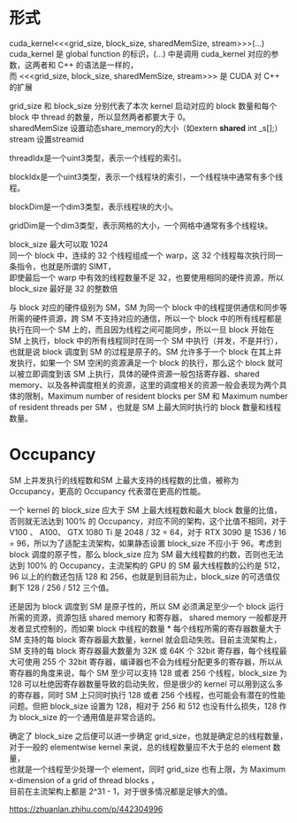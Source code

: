 # 形式 #  
  cuda_kernel<<<grid_size, block_size, sharedMemSize, stream>>>(...)  
cuda_kernel 是 global function 的标识，(...) 中是调用 cuda_kernel 对应的参数，这两者和 C++ 的语法是一样的，  
而 <<<grid_size, block_size, sharedMemSize, stream>>> 是 CUDA 对 C++ 的扩展    

grid_size 和 block_size 分别代表了本次 kernel 启动对应的 block 数量和每个 block 中 thread 的数量，所以显然两者都要大于 0。   
sharedMemSize 设置动态share_memory的大小（如extern __shared__ int _s[];）  
stream 设置streamid  

threadIdx是一个uint3类型，表示一个线程的索引。

blockIdx是一个uint3类型，表示一个线程块的索引，一个线程块中通常有多个线程。

blockDim是一个dim3类型，表示线程块的大小。

gridDim是一个dim3类型，表示网格的大小，一个网格中通常有多个线程块。  



block_size 最大可以取 1024  
同一个 block 中，连续的 32 个线程组成一个 warp，这 32 个线程每次执行同一条指令，也就是所谓的 SIMT，  
即使最后一个 warp 中有效的线程数量不足 32，也要使用相同的硬件资源，所以 block_size 最好是 32 的整数倍  


与 block 对应的硬件级别为 SM，SM 为同一个 block 中的线程提供通信和同步等所需的硬件资源，跨 SM 不支持对应的通信，所以一个 block 中的所有线程都是执行在同一个 SM 上的，而且因为线程之间可能同步，所以一旦 block 开始在 SM 上执行，block 中的所有线程同时在同一个 SM 中执行（并发，不是并行），也就是说 block 调度到 SM 的过程是原子的。SM 允许多于一个 block 在其上并发执行，如果一个 SM 空闲的资源满足一个 block 的执行，那么这个 block 就可以被立即调度到该 SM 上执行，具体的硬件资源一般包括寄存器、shared memory、以及各种调度相关的资源，这里的调度相关的资源一般会表现为两个具体的限制，Maximum number of resident blocks per SM 和 Maximum number of resident threads per SM ，也就是 SM 上最大同时执行的 block 数量和线程数量。  

# Occupancy #  
SM 上并发执行的线程数和SM 上最大支持的线程数的比值，被称为 Occupancy，更高的 Occupancy 代表潜在更高的性能。  

一个 kernel 的 block_size 应大于 SM 上最大线程数和最大 block 数量的比值，否则就无法达到 100% 的 Occupancy，对应不同的架构，这个比值不相同，对于 V100 、 A100、 GTX 1080 Ti 是 2048 / 32 = 64，对于 RTX 3090 是 1536 / 16 = 96，所以为了适配主流架构，如果静态设置 block_size 不应小于 96。考虑到 block 调度的原子性，那么 block_size 应为 SM 最大线程数的约数，否则也无法达到 100% 的 Occupancy，主流架构的 GPU 的 SM 最大线程数的公约是 512，96 以上的约数还包括 128 和 256，也就是到目前为止，block_size 的可选值仅剩下 128 / 256 / 512 三个值。  


还是因为 block 调度到 SM 是原子性的，所以 SM 必须满足至少一个 block 运行所需的资源，资源包括 shared memory 和寄存器， shared memory 一般都是开发者显式控制的，而如果 block 中线程的数量 * 每个线程所需的寄存器数量大于 SM 支持的每 block 寄存器最大数量，kernel 就会启动失败。目前主流架构上，SM 支持的每 block 寄存器最大数量为 32K 或 64K 个 32bit 寄存器，每个线程最大可使用 255 个 32bit 寄存器，编译器也不会为线程分配更多的寄存器，所以从寄存器的角度来说，每个 SM 至少可以支持 128 或者 256 个线程，block_size 为 128 可以杜绝因寄存器数量导致的启动失败，但是很少的 kernel 可以用到这么多的寄存器，同时 SM 上只同时执行 128 或者 256 个线程，也可能会有潜在的性能问题。但把 block_size 设置为 128，相对于 256 和 512 也没有什么损失，128 作为 block_size 的一个通用值是非常合适的。  


确定了 block_size 之后便可以进一步确定 grid_size，也就是确定总的线程数量，对于一般的 elementwise kernel 来说，总的线程数量应不大于总的 element 数量，  
也就是一个线程至少处理一个 element，同时 grid_size 也有上限，为 Maximum x-dimension of a grid of thread blocks ，  
目前在主流架构上都是 2^31 - 1，对于很多情况都是足够大的值。    



https://zhuanlan.zhihu.com/p/442304996
